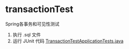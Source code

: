 # transactionTest
Spring各事务和可见性测试



1. 执行 .sql 文件 
2. 运行 JUnit 代码 [TransactionTestApplicationTests.java](https://github.com/EricSUID/transactionTest/blob/main/src/test/java/com/transaction/test/TransactionTestApplicationTests.java)
